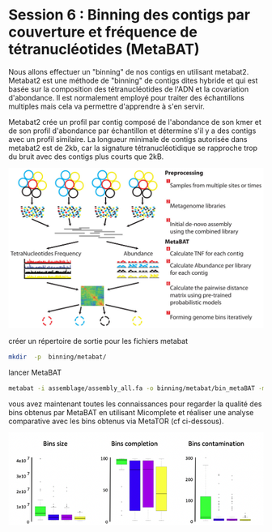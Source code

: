 # Session 6 : Binning des contigs par couverture et fréquence de tétranucléotides (MetaBAT)

Nous allons effectuer un "binning" de nos contigs en utilisant metabat2. Metabat2 est une méthode de "binning" de contigs dites hybride  et qui est basée sur la composition des tétranucléotides de l'ADN et la covariation d'abondance. Il est normalement employé pour traiter des échantillons multiples mais cela va permettre d'apprendre à s'en servir.

Metabat2 crée un profil par contig composé de l'abondance de son kmer et de son profil d'abondance par échantillon et détermine s'il y a des contigs avec un profil similaire. La longueur minimale de contigs autorisée dans metabat2 est de 2kb, car la signature tétranucléotidique se rapproche trop du bruit avec des contigs plus courts que 2kB.

![metabat](docs/images/metabat.jpeg)

créer un répertoire de sortie pour les fichiers metabat

```sh
mkdir  -p  binning/metabat/
```

lancer MetaBAT

```sh
metabat -i assemblage/assembly_all.fa -o binning/metabat/bin_metaBAT -m 1500 -a database/cov_SG_ass.txt
```

vous avez maintenant toutes les connaissances pour regarder la qualité des bins obtenus par MetaBAT en utilisant Micomplete et réaliser une analyse comparative avec les bins obtenus via MetaTOR (cf ci-dessous).

![out_fig_5](docs/images/outMAG5.png)
